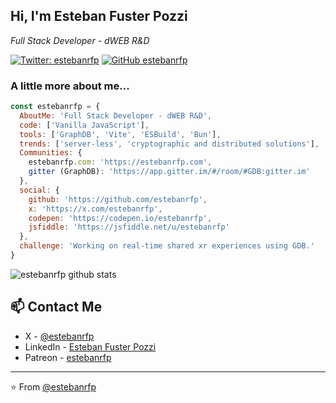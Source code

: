<h2> Hi, I'm Esteban Fuster Pozzi </h2>


<p><em>Full Stack Developer - dWEB R&D</em></p>

[![Twitter: estebanrfp](https://img.shields.io/twitter/follow/estebanrfp?style=social)](https://twitter.com/estebanrfp)
[![GitHub estebanrfp](https://img.shields.io/github/followers/estebanrfp?label=follow&style=social)](https://github.com/estebanrfp)


### A little more about me...  

```javascript
const estebanrfp = {
  AboutMe: 'Full Stack Developer - dWEB R&D',
  code: ['Vanilla JavaScript'],
  tools: ['GraphDB', 'Vite', 'ESBuild', 'Bun'],
  trends: ['server-less', 'cryptographic and distributed solutions'],
  Communities: {
    estebanrfp.com: 'https://estebanrfp.com',
    gitter (GraphDB): 'https://app.gitter.im/#/room/#GDB:gitter.im'
  },
  social: {
    github: 'https://github.com/estebanrfp',
    x: 'https://x.com/estebanrfp',
    codepen: 'https://codepen.io/estebanrfp',
    jsfiddle: 'https://jsfiddle.net/u/estebanrfp'
  },
  challenge: 'Working on real-time shared xr experiences using GDB.'
}
```

![estebanrfp github stats](https://github-readme-stats.vercel.app/api?username=estebanrfp&hide=contribs,prs)

## 📫 Contact Me
- X - [@estebanrfp](https://x.com/estebanrfp)
- LinkedIn - [Esteban Fuster Pozzi](https://www.linkedin.com/in/estebanrfp/)
- Patreon - [estebanrfp](https://www.patreon.com/estebanrfp)

---

⭐️ From [@estebanrfp](https://github.com/estebanrfp)

